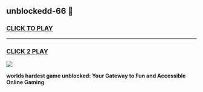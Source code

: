 
## unblockedd-66 👋
<h3>
<a href="https://premium.freeplayer.one?title=unblockedd-66&ref=14F">CLICK TO PLAY</a></h3>
<hr>

<h3>
<a href="https://premium.freeplayer.one?title=unblockedd-66&ref=14F">CLICK 2 PLAY</a>
  
</h3>

<a href="https://premium.freeplayer.one?title=unblockedd-66&ref=12F/"><img src="https://clearcache.store/games.png"></a>


**worlds hardest game unblocked: Your Gateway to Fun and Accessible Online Gaming**
